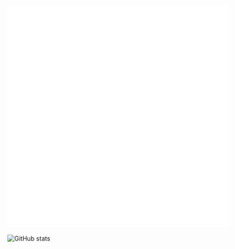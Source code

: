 ![I am FrontEnd Developer @shogong](https://raw.githubusercontent.com/Yeongjae-Shin/Yeongjae-Shin/main/header.svg)






![GitHub stats](https://github-readme-stats.vercel.app/api?username=Yeongjae-Shin&show_icons=true&count_private=true)  

